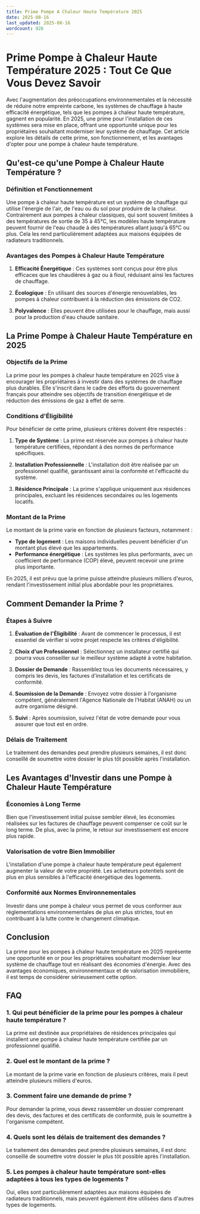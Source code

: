 ```yaml
---
title: Prime Pompe A Chaleur Haute Température 2025
date: 2025-08-16
last_updated: 2025-08-16
wordcount: 926
---
```


# Prime Pompe à Chaleur Haute Température 2025 : Tout Ce Que Vous Devez Savoir

Avec l'augmentation des préoccupations environnementales et la nécessité de réduire notre empreinte carbone, les systèmes de chauffage à haute efficacité énergétique, tels que les pompes à chaleur haute température, gagnent en popularité. En 2025, une prime pour l'installation de ces systèmes sera mise en place, offrant une opportunité unique pour les propriétaires souhaitant moderniser leur système de chauffage. Cet article explore les détails de cette prime, son fonctionnement, et les avantages d'opter pour une pompe à chaleur haute température.

## Qu'est-ce qu'une Pompe à Chaleur Haute Température ?

### Définition et Fonctionnement

Une pompe à chaleur haute température est un système de chauffage qui utilise l'énergie de l'air, de l'eau ou du sol pour produire de la chaleur. Contrairement aux pompes à chaleur classiques, qui sont souvent limitées à des températures de sortie de 35 à 45°C, les modèles haute température peuvent fournir de l'eau chaude à des températures allant jusqu'à 65°C ou plus. Cela les rend particulièrement adaptées aux maisons équipées de radiateurs traditionnels.

### Avantages des Pompes à Chaleur Haute Température

1. **Efficacité Énergétique** : Ces systèmes sont conçus pour être plus efficaces que les chaudières à gaz ou à fioul, réduisant ainsi les factures de chauffage.
   
2. **Écologique** : En utilisant des sources d'énergie renouvelables, les pompes à chaleur contribuent à la réduction des émissions de CO2.

3. **Polyvalence** : Elles peuvent être utilisées pour le chauffage, mais aussi pour la production d'eau chaude sanitaire.

## La Prime Pompe à Chaleur Haute Température en 2025

### Objectifs de la Prime

La prime pour les pompes à chaleur haute température en 2025 vise à encourager les propriétaires à investir dans des systèmes de chauffage plus durables. Elle s'inscrit dans le cadre des efforts du gouvernement français pour atteindre ses objectifs de transition énergétique et de réduction des émissions de gaz à effet de serre.

### Conditions d'Éligibilité

Pour bénéficier de cette prime, plusieurs critères doivent être respectés :

1. **Type de Système** : La prime est réservée aux pompes à chaleur haute température certifiées, répondant à des normes de performance spécifiques.

2. **Installation Professionnelle** : L'installation doit être réalisée par un professionnel qualifié, garantissant ainsi la conformité et l'efficacité du système.

3. **Résidence Principale** : La prime s'applique uniquement aux résidences principales, excluant les résidences secondaires ou les logements locatifs.

### Montant de la Prime

Le montant de la prime varie en fonction de plusieurs facteurs, notamment :

- **Type de logement** : Les maisons individuelles peuvent bénéficier d'un montant plus élevé que les appartements.
- **Performance énergétique** : Les systèmes les plus performants, avec un coefficient de performance (COP) élevé, peuvent recevoir une prime plus importante.

En 2025, il est prévu que la prime puisse atteindre plusieurs milliers d'euros, rendant l'investissement initial plus abordable pour les propriétaires.

## Comment Demander la Prime ?

### Étapes à Suivre

1. **Évaluation de l'Éligibilité** : Avant de commencer le processus, il est essentiel de vérifier si votre projet respecte les critères d'éligibilité.

2. **Choix d'un Professionnel** : Sélectionnez un installateur certifié qui pourra vous conseiller sur le meilleur système adapté à votre habitation.

3. **Dossier de Demande** : Rassemblez tous les documents nécessaires, y compris les devis, les factures d'installation et les certificats de conformité.

4. **Soumission de la Demande** : Envoyez votre dossier à l'organisme compétent, généralement l'Agence Nationale de l'Habitat (ANAH) ou un autre organisme désigné.

5. **Suivi** : Après soumission, suivez l'état de votre demande pour vous assurer que tout est en ordre.

### Délais de Traitement

Le traitement des demandes peut prendre plusieurs semaines, il est donc conseillé de soumettre votre dossier le plus tôt possible après l'installation.

## Les Avantages d'Investir dans une Pompe à Chaleur Haute Température

### Économies à Long Terme

Bien que l'investissement initial puisse sembler élevé, les économies réalisées sur les factures de chauffage peuvent compenser ce coût sur le long terme. De plus, avec la prime, le retour sur investissement est encore plus rapide.

### Valorisation de votre Bien Immobilier

L'installation d'une pompe à chaleur haute température peut également augmenter la valeur de votre propriété. Les acheteurs potentiels sont de plus en plus sensibles à l'efficacité énergétique des logements.

### Conformité aux Normes Environnementales

Investir dans une pompe à chaleur vous permet de vous conformer aux réglementations environnementales de plus en plus strictes, tout en contribuant à la lutte contre le changement climatique.

## Conclusion

La prime pour les pompes à chaleur haute température en 2025 représente une opportunité en or pour les propriétaires souhaitant moderniser leur système de chauffage tout en réalisant des économies d'énergie. Avec des avantages économiques, environnementaux et de valorisation immobilière, il est temps de considérer sérieusement cette option. 

## FAQ

### 1. Qui peut bénéficier de la prime pour les pompes à chaleur haute température ?

La prime est destinée aux propriétaires de résidences principales qui installent une pompe à chaleur haute température certifiée par un professionnel qualifié.

### 2. Quel est le montant de la prime ?

Le montant de la prime varie en fonction de plusieurs critères, mais il peut atteindre plusieurs milliers d'euros.

### 3. Comment faire une demande de prime ?

Pour demander la prime, vous devez rassembler un dossier comprenant des devis, des factures et des certificats de conformité, puis le soumettre à l'organisme compétent.

### 4. Quels sont les délais de traitement des demandes ?

Le traitement des demandes peut prendre plusieurs semaines, il est donc conseillé de soumettre votre dossier le plus tôt possible après l'installation.

### 5. Les pompes à chaleur haute température sont-elles adaptées à tous les types de logements ?

Oui, elles sont particulièrement adaptées aux maisons équipées de radiateurs traditionnels, mais peuvent également être utilisées dans d'autres types de logements.